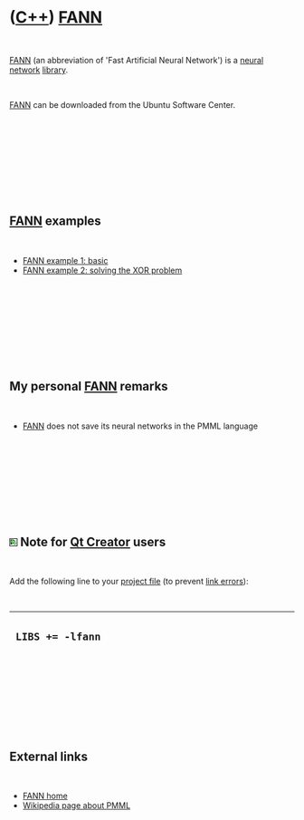 



 

 

 

 

 

([C++](Cpp.md)) [FANN](CppFann.md)
====================================

 

[FANN](CppFann.md) (an abbreviation of 'Fast Artificial Neural
Network') is a [neural network](CppNeuralNetwork.md)
[library](CppLibrary.md).

 

[FANN](CppFann.md) can be downloaded from the Ubuntu Software Center.

 

 

 

 

 

[FANN](CppFann.md) examples
----------------------------

 

-   [FANN example 1: basic](CppFannExample1.md)
-   [FANN example 2: solving the XOR problem](CppFannExample2.md)

 

 

 

 

 

My personal [FANN](CppFann.md) remarks
---------------------------------------

 

-   [FANN](CppFann.md) does not save its neural networks in the PMML
    language

 

 

 

 

 

![Qt Creator](PicQtCreator.png) Note for [Qt Creator](CppQtCreator.md) users
-----------------------------------------------------------------------------

 

Add the following line to your [project file](CppQtProjectFile.md) (to
prevent [link errors](CppLinkError.md)):

 

  -------------------
  ` LIBS += -lfann`
  -------------------

 

 

 

 

 

External links
--------------

 

-   [FANN home](http://leenissen.dk/fann/index.php)
-   [Wikipedia page about
    PMML](http://en.wikipedia.org/wiki/Predictive_Model_Markup_Language)

 

 

 

 

 





 



